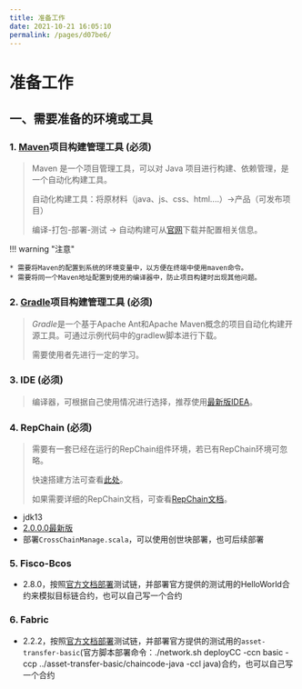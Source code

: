 ```yaml
---
title: 准备工作
date: 2021-10-21 16:05:10
permalink: /pages/d07be6/
---
```


# 准备工作

## 一、需要准备的环境或工具

### 1. [**Maven**](http://maven.apache.org/index.html)项目构建管理工具 (**必须**)

> Maven 是一个项目管理工具，可以对 Java 项目进行构建、依赖管理，是一个自动化构建工具。
>
> 自动化构建工具：将原材料（java、js、css、html....）->产品（可发布项目）
>
> 编译-打包-部署-测试  ->  自动构建可从[官网](http://maven.apache.org/index.html)下载并配置相关信息。

!!! warning "注意"

    * 需要将Maven的配置到系统的环境变量中，以方便在终端中使用maven命令。
    * 需要将同一个Maven地址配置到使用的编译器中，防止项目构建时出现其他问题。

### 2. [**Gradle**](https://gradle.org/)项目构建管理工具 (**必须**)

> *Gradle*是一个基于Apache Ant和Apache Maven概念的项目自动化构建开源工具。可通过示例代码中的gradlew脚本进行下载。
>
> 需要使用者先进行一定的学习。

### 3. IDE (必须)

> 编译器，可根据自己使用情况进行选择，推荐使用[最新版IDEA](https://www.jetbrains.com/idea/download/#section=windows)。

### 4. RepChain (必须)

> 需要有一套已经在运行的RepChain组件环境，若已有RepChain环境可忽略。
>
> 快速搭建方法可查看[此处](http://btajl.gitee.io/repchain-tpldevelop/#/README)。
>
> 如果需要详细的RepChain文档，可查看[RepChain文档](https://btajl.gitee.io/rcdevelop-docs/#/)。

* jdk13
* [2.0.0.0最新版](https://gitee.com/BTAJL/repchain/tree/dev_jdk13_2.0.0.0/)
* 部署`CrossChainManage.scala`，可以使用创世块部署，也可后续部署

### 5. Fisco-Bcos

* 2.8.0，按照[官方文档部署](https://fisco-bcos-documentation.readthedocs.io/zh_CN/v2.8.0/docs/installation.html)测试链，并部署官方提供的测试用的HelloWorld合约来模拟目标链合约，也可以自己写一个合约

### 6. Fabric

* 2.2.2，按照[官方文档部署](https://hyperledger-fabric.readthedocs.io/en/release-2.2/test_network.html)测试链，并部署官方提供的测试用的`asset-transfer-basic`(官方脚本部署命令：./network.sh deployCC -ccn basic -ccp ../asset-transfer-basic/chaincode-java -ccl java)合约，也可以自己写一个合约
